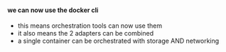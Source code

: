 #### we can now use the docker cli

 * this means orchestration tools can now use them
 * it also means the 2 adapters can be combined
 * a single container can be orchestrated with storage AND networking